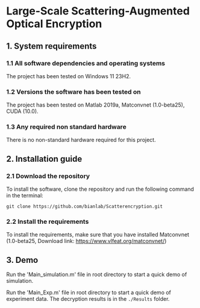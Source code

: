 # Large-Scale Scattering-Augmented Optical Encryption

## 1. System requirements
### 1.1 All software dependencies and operating systems
The project has been tested on Windows 11 23H2.
### 1.2 Versions the software has been tested on
The project has been tested on Matlab 2019a, Matconvnet (1.0-beta25), CUDA (10.0).
### 1.3 Any required non standard hardware
There is no non-standard hardware required for this project. 



## 2. Installation guide
### 2.1 Download the repository

To install the software, clone the repository and run the following command in the terminal:
```
git clone https://github.com/bianlab/Scatterencryption.git
```

### 2.2 Install the requirements 

To install the requirements, make sure that you have installed Matconvnet (1.0-beta25, Download link: https://www.vlfeat.org/matconvnet/)

## 3. Demo
Run the 'Main_simulation.m' file in root directory to start a quick demo of simulation.

Run the 'Main_Exp.m' file in root directory to start a quick demo of experiment data.
The decryption results is in the `./Results` folder.
